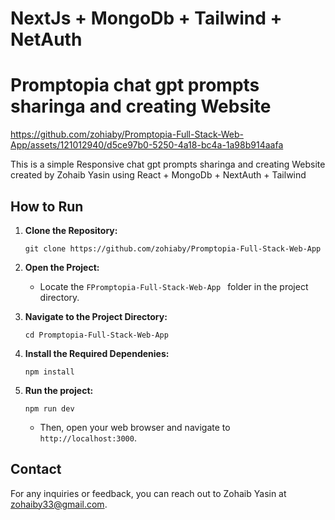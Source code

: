 # NextJs + MongoDb + Tailwind + NetAuth
# Promptopia chat gpt prompts sharinga and creating Website


https://github.com/zohiaby/Promptopia-Full-Stack-Web-App/assets/121012940/d5ce97b0-5250-4a18-bc4a-1a98b914aafa




This is a simple Responsive  chat gpt prompts sharinga and creating Website created by Zohaib Yasin using React + MongoDb + NextAuth + Tailwind
## How to Run

1. **Clone the Repository:**
    ```
    git clone https://github.com/zohiaby/Promptopia-Full-Stack-Web-App
    ```

2. **Open the Project:**
    - Locate the `FPromptopia-Full-Stack-Web-App ` folder in the project directory.   


3. **Navigate to the Project Directory:**
    ```
    cd Promptopia-Full-Stack-Web-App
    ```

4. **Install the Required Dependenies:**
    ```
    npm install
    ```

45. **Run the project:**
    ```
    npm run dev
    ```

    - Then, open your web browser and navigate to `http://localhost:3000`.

## Contact

For any inquiries or feedback, you can reach out to Zohaib Yasin at [zohaiby33@gmail.com](mailto:zohaiby33@gmail.com).
